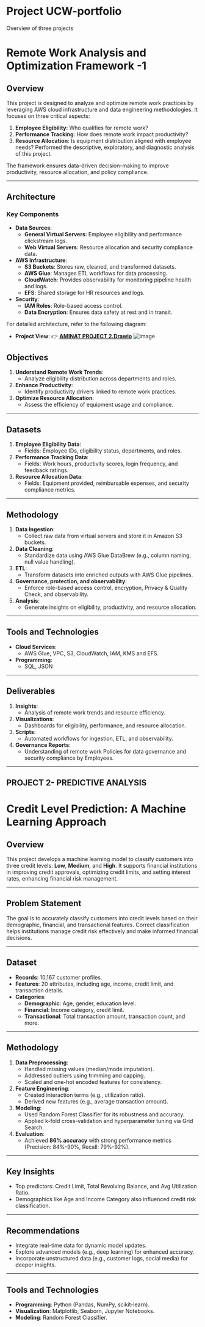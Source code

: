 # Project UCW-portfolio  
Overview of three projects
# **Remote Work Analysis and Optimization Framework** -1

## **Overview**
This project is designed to analyze and optimize remote work practices by leveraging AWS cloud infrastructure and data engineering methodologies. It focuses on three critical aspects:
1. **Employee Eligibility**: Who qualifies for remote work?
2. **Performance Tracking**: How does remote work impact productivity?
3. **Resource Allocation**: Is equipment distribution aligned with employee needs?
Performed the descriptive, exploratory, and diagnostic analysis of this project.

The framework ensures data-driven decision-making to improve productivity, resource allocation, and policy compliance.

---

## **Architecture**
### **Key Components**
- **Data Sources**:
  - **General Virtual Servers**: Employee eligibility and performance clickstream logs.
  - **Web Virtual Servers**: Resource allocation and security compliance data.
- **AWS Infrastructure**:
  - **S3 Buckets**: Stores raw, cleaned, and transformed datasets.
  - **AWS Glue**: Manages ETL workflows for data processing.
  - **CloudWatch**: Provides observability for monitoring pipeline health and logs.
  - **EFS**: Shared storage for HR resources and logs.
- **Security**:
  - **IAM Roles**: Role-based access control.
  - **Data Encryption**: Ensures data safety at rest and in transit.

For detailed architecture, refer to the following diagram:
- **Project View**:
  👉 **[AMINAT PROJECT 2.Drawio](./AMINAT%20PROJECT%202.Drawio)**
  ![image](https://github.com/user-attachments/assets/0f84024b-b5b9-4578-a58d-b32812813b68)


## **Objectives**
1. **Understand Remote Work Trends**:
   - Analyze eligibility distribution across departments and roles.
2. **Enhance Productivity**:
   - Identify productivity drivers linked to remote work practices.
3. **Optimize Resource Allocation**:
   - Assess the efficiency of equipment usage and compliance.

---

## **Datasets**
1. **Employee Eligibility Data**:
   - Fields: Employee IDs, eligibility status, departments, and roles.
2. **Performance Tracking Data**:
   - Fields: Work hours, productivity scores, login frequency, and feedback ratings.
3. **Resource Allocation Data**:
   - Fields: Equipment provided, reimbursable expenses, and security compliance metrics.

---

## **Methodology**
1. **Data Ingestion**:
   - Collect raw data from virtual servers and store it in Amazon S3 buckets.
2. **Data Cleaning**:
   - Standardize data using AWS Glue DataBrew (e.g., column naming, null value handling).
3. **ETL**:
   - Transform datasets into enriched outputs with AWS Glue pipelines.
4. **Governance, protection, and observability**:
   - Enforce role-based access control, encryption, Privacy & Quality Check, and observability.
5. **Analysis**:
   - Generate insights on eligibility, productivity, and resource allocation.

---

## **Tools and Technologies**
- **Cloud Services**:
  - AWS Glue, VPC, S3, CloudWatch, IAM, KMS and EFS.
- **Programming**:
  - SQL, JSON

---

## **Deliverables**
1. **Insights**:
   - Analysis of remote work trends and resource efficiency.
2. **Visualizations**:
   - Dashboards for eligibility, performance, and resource allocation.
3. **Scripts**:
   - Automated workflows for ingestion, ETL, and observability.
4. **Governance Reports**:
   - Understanding of remote work Policies for data governance and security compliance by Employees.
  
---
## PROJECT 2- PREDICTIVE ANALYSIS
  
  # **Credit Level Prediction: A Machine Learning Approach** 

## **Overview**
This project develops a machine learning model to classify customers into three credit levels: **Low**, **Medium**, and **High**. It supports financial institutions in improving credit approvals, optimizing credit limits, and setting interest rates, enhancing financial risk management.

---

## **Problem Statement**
The goal is to accurately classify customers into credit levels based on their demographic, financial, and transactional features. Correct classification helps institutions manage credit risk effectively and make informed financial decisions.

---

## **Dataset**
- **Records**: 10,167 customer profiles.
- **Features**: 20 attributes, including age, income, credit limit, and transaction details.
- **Categories**:
  - **Demographic**: Age, gender, education level.
  - **Financial**: Income category, credit limit.
  - **Transactional**: Total transaction amount, transaction count, and more.

---

## **Methodology**
1. **Data Preprocessing**:
   - Handled missing values (median/mode imputation).
   - Addressed outliers using trimming and capping.
   - Scaled and one-hot encoded features for consistency.
2. **Feature Engineering**:
   - Created interaction terms (e.g., utilization ratio).
   - Derived new features (e.g., average transaction amount).
3. **Modeling**:
   - Used Random Forest Classifier for its robustness and accuracy.
   - Applied k-fold cross-validation and hyperparameter tuning via Grid Search.
4. **Evaluation**:
   - Achieved **86% accuracy** with strong performance metrics (Precision: 84%-90%, Recall: 79%-92%).

---

## **Key Insights**
- Top predictors: Credit Limit, Total Revolving Balance, and Avg Utilization Ratio.
- Demographics like Age and Income Category also influenced credit risk classification.

---

## **Recommendations**
- Integrate real-time data for dynamic model updates.
- Explore advanced models (e.g., deep learning) for enhanced accuracy.
- Incorporate unstructured data (e.g., customer logs, social media) for deeper insights.

---

## **Tools and Technologies**
- **Programming**: Python (Pandas, NumPy, scikit-learn).
- **Visualization**: Matplotlib, Seaborn, Jupyter Notebooks.
- **Modeling**: Random Forest Classifier.



